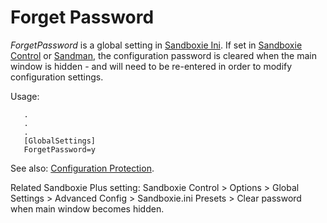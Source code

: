 # Forget Password

_ForgetPassword_ is a global setting in [Sandboxie Ini](SandboxieIni.md). If set in [Sandboxie Control](SandboxieControl.md) or [Sandman](PlusMigrationGuide.md), the configuration password is cleared when the main window is hidden - and will need to be re-entered in order to modify configuration settings.

Usage:

```
   .
   .
   .
   [GlobalSettings]
   ForgetPassword=y
```

See also: [Configuration Protection](ConfigurationProtection.md).

Related Sandboxie Plus setting: Sandboxie Control > Options > Global Settings > Advanced Config > Sandboxie.ini Presets > Clear password when main window becomes hidden.
